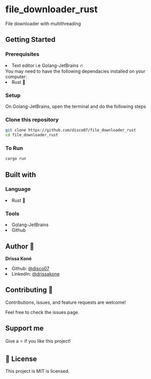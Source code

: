 # file_downloader_rust
File downloader with multithreading

## Getting Started

### Prerequisites
<li>Text editor i.e Golang-JetBrains 🔥</li>
You may need to have the following dependacies installed on your computer:

<li>Rust 🦀</li>

### Setup
On Golang-JetBrains, open the terminal and do the following steps

### Clone this repository
```bash
git clone https://github.com/disco07/file_downloader_rust
cd file_downloader_rust
```
### To Run
```bash
cargo run
```

## Built with

### Language
<li>Rust 🦀</li>

### Tools
<li>Golang-JetBrains</li>
<li>Github</li>

## Author 👤
<strong>Drissa Koné</strong>

<li>Github: <a href="https://github.com/disco07">@disco07</a></li>
<li>LinkedIn: <a href="https://linkedin.com/in/drissa-kon%C3%A9">@drissakone</a></li>

## Contributing 🤝
Contributions, issues, and feature requests are welcome!

Feel free to check the issues page.

## Support me
Give a ⭐️ if you like this project!

## 📝 License
This project is MIT is licensed.

